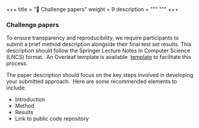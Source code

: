 +++
title = "📃 Challenge papers"
weight = 9
description = """ """
+++


### Challenge papers

To ensure transparency and reproducibility, we require participants to submit a brief method description alongside their final test set results. This description should follow the Springer Lecture Notes in Computer Science (LNCS) format.  An Overleaf template is available  [template](https://www.overleaf.com/latex/templates/springer-lecture-notes-in-computer-science/kzwwpvhwnvfj) to facilitate this process.

The paper description should focus on the key steps involved in developing your submitted approach.  Here are some recommended elements to  include:

*   Introduction
*   Method   
*   Results
*   Link to public code repository